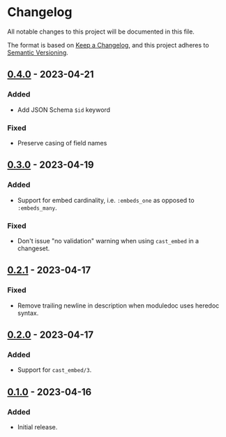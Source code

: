 # Changelog

All notable changes to this project will be documented in this file.

The format is based on [Keep a Changelog](https://keepachangelog.com/en/1.0.0/),
and this project adheres to [Semantic Versioning](https://semver.org/spec/v2.0.0.html).

## [0.4.0] - 2023-04-21

### Added

- Add JSON Schema `$id` keyword

### Fixed

- Preserve casing of field names


## [0.3.0] - 2023-04-19

### Added

- Support for embed cardinality, i.e. `:embeds_one` as opposed to `:embeds_many`.

### Fixed

- Don't issue "no validation" warning when using `cast_embed` in a changeset.

## [0.2.1] - 2023-04-17

### Fixed

- Remove trailing newline in description when moduledoc uses heredoc syntax.

## [0.2.0] - 2023-04-17

### Added

- Support for `cast_embed/3`.

## [0.1.0] - 2023-04-16

### Added

- Initial release.

[0.4.0]: https://github.com/gridpoint-com/ostara/releases/tag/v0.4.0
[0.3.0]: https://github.com/gridpoint-com/ostara/releases/tag/v0.3.0
[0.2.1]: https://github.com/gridpoint-com/ostara/releases/tag/v0.2.1
[0.2.0]: https://github.com/gridpoint-com/ostara/releases/tag/v0.2.0
[0.1.0]: https://github.com/gridpoint-com/ostara/releases/tag/v0.1.0

